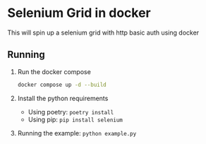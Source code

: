 # Selenium Grid in docker

This will spin up a selenium grid with http basic auth using docker

## Running

1. Run the docker compose

    ```bash
    docker compose up -d --build
    ```

2. Install the python requirements

    - Using poetry: `poetry install`
    - Using pip: `pip install selenium`

3. Running the example: `python example.py`
